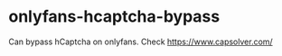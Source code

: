 # onlyfans-hcaptcha-bypass
Can bypass hCaptcha on onlyfans. Check https://www.capsolver.com/ 












